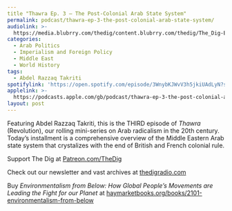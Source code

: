 ```yaml
---
title "Thawra Ep. 3 – The Post-Colonial Arab State System"
permalink: podcast/thawra-ep-3-the-post-colonial-arab-state-system/
audiolink: >-
  https://media.blubrry.com/thedig/content.blubrry.com/thedig/The_Dig-EP_437-Takriti.mp3
categories:
  - Arab Politics
  - Imperialism and Foreign Policy
  - Middle East
  - World History
tags:
  - Abdel Razzaq Takriti
spotifylink: 'https://open.spotify.com/episode/3WnybKJWvV3h5jkiUAdLyN?si=2b45156e8a374ab8'
applelink: >-
  https://podcasts.apple.com/gb/podcast/thawra-ep-3-the-post-colonial-arab-state-system/id1043245989?i=1000648002666
layout: post
---
```


Featuring Abdel Razzaq Takriti, this is the THIRD episode of *Thawra* (Revolution), our rolling mini-series on Arab radicalism in the 20th century. Today’s installment is a comprehensive overview of the Middle Eastern Arab state system that crystalizes with the end of British and French colonial rule.

Support The Dig at [Patreon.com/TheDig](http://patreon.com/TheDig)

Check out our newsletter and vast archives at [thedigradio.com](http://thedigradio.com)

Buy *Environmentalism from Below: How Global People’s Movements are Leading the Fight for our Planet* at [haymarketbooks.org/books/2101-environmentalism-from-below](http://haymarketbooks.org/books/2101-environmentalism-from-below)
